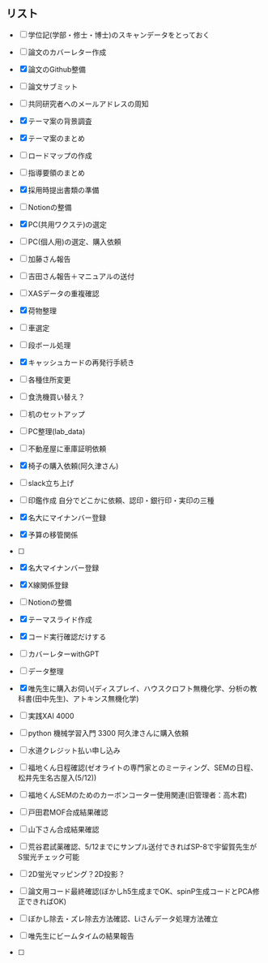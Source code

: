
## リスト
- [ ] 学位記(学部・修士・博士)のスキャンデータをとっておく
- [ ] 論文のカバーレター作成
- [x] 論文のGithub整備
- [ ] 論文サブミット
- [ ] 共同研究者へのメールアドレスの周知
- [x] テーマ案の背景調査
- [x] テーマ案のまとめ
- [ ] ロードマップの作成
- [ ] 指導要領のまとめ
- [x] 採用時提出書類の準備
- [ ] Notionの整備
- [x] PC(共用ワクステ)の選定
- [ ] PC(個人用)の選定、購入依頼
- [ ] 加藤さん報告
- [ ] 吉田さん報告＋マニュアルの送付
- [ ] XASデータの重複確認
- [x] 荷物整理
- [ ] 車選定
- [ ] 段ボール処理
- [x] キャッシュカードの再発行手続き
- [ ] 各種住所変更
- [ ] 食洗機買い替え？
- [ ] 机のセットアップ
- [ ] PC整理(lab_data)
- [ ] 不動産屋に車庫証明依頼
- [x] 椅子の購入依頼(阿久津さん)
- [ ] slack立ち上げ
- [ ] 印鑑作成 自分でどこかに依頼、認印・銀行印・実印の三種
- [x] 名大にマイナンバー登録
- [x] 予算の移管関係
- [ ] 


- [x] 名大マイナンバー登録
- [x] X線関係登録
- [ ]  Notionの整備
- [x] テーマスライド作成
- [x] コード実行確認だけする
- [ ] カバーレターwithGPT
- [ ] データ整理
- [x] 唯先生に購入お伺い(ディスプレイ、ハウスクロフト無機化学、分析の教科書(田中先生)、アトキンス無機化学)





- [ ] 実践XAI 4000
- [ ] python 機械学習入門 3300
阿久津さんに購入依頼
- [ ] 水道クレジット払い申し込み


- [ ] 福地くん日程確認(ゼオライトの専門家とのミーティング、SEMの日程、松井先生名古屋入(5/12))
- [ ] 福地くんSEMのためのカーボンコーター使用関連(旧管理者：高木君)
- [ ] 戸田君MOF合成結果確認
- [ ] 山下さん合成結果確認
- [ ] 荒谷君試薬確認、5/12までにサンプル送付できればSP-8で宇留賀先生がS蛍光チェック可能
- [ ] 2D蛍光マッピング？2D投影？
- [ ] 論文用コード最終確認(ぼかしh5生成までOK、spinP生成コードとPCA修正できればOK)
- [ ] ぼかし除去・ズレ除去方法確認、Liさんデータ処理方法確立
- [ ] 唯先生にビームタイムの結果報告
- [ ] 